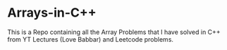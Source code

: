# Arrays-in-C++
This is a Repo containing all the Array Problems that I have solved in C++ from YT Lectures (Love Babbar) and Leetcode problems.
